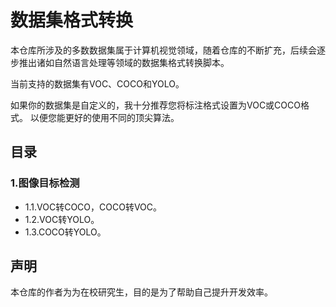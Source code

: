 # 数据集格式转换
本仓库所涉及的多数数据集属于计算机视觉领域，随着仓库的不断扩充，后续会逐步推出诸如自然语言处理等领域的数据集格式转换脚本。

当前支持的数据集有VOC、COCO和YOLO。

如果你的数据集是自定义的，我十分推荐您将标注格式设置为VOC或COCO格式。
以便您能更好的使用不同的顶尖算法。

## 目录
### 1.图像目标检测
- 1.1.VOC转COCO，COCO转VOC。
- 1.2.VOC转YOLO。
- 1.3.COCO转YOLO。

## 声明
本仓库的作者为为在校研究生，目的是为了帮助自己提升开发效率。